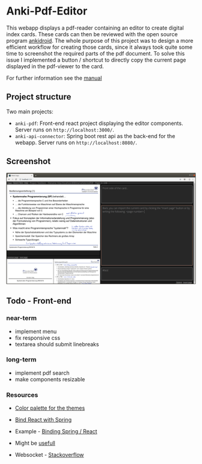 # Anki-Pdf-Editor
This webapp displays a pdf-reader containing an editor to create digital index cards. These cards can then be reviewed with the open source program [ankidroid](https://apps.ankiweb.net/). The whole purpose of this project was to design a more efficient workflow for creating those cards, since it always took quite some time to screenshot the required parts of the pdf document. To solve this issue I implemented a button / shortcut to directly copy the current page displayed in the pdf-viewer to the card. 

For further information see the [manual](lastDocs/manual.pdf)

## Project structure
Two main projects: 
* `anki-pdf`: Front-end react project displaying the editor components. Server runs on `http://localhost:3000/`.
* `anki-api-connector`: Spring boot rest api as the back-end for the webapp. Server runs on `http://localhost:8080/`.

## Screenshot
![alt](./screenshots/2.png)

## Todo - Front-end
### near-term
* implement menu
* fix responsive css
* textarea should submit linebreaks

### long-term
* implement pdf search
* make components resizable

### Resources
* [Color palette for the themes](https://material.io/design/color/dark-theme.html#behavior)
* [Bind React with Spring](https://developer.okta.com/blog/2018/07/19/simple-crud-react-and-spring-boot)
* Example - [Binding Spring / React](https://github.com/tzehe/react-spring-example)

* Might be [usefull](https://stackoverflow.com/questions/46334733/spring-data-rest-application-backend-notify-frontend)
* Websocket - [Stackoverflow](https://stackoverflow.com/questions/37307697/scheduled-websocket-push-with-springboot)

